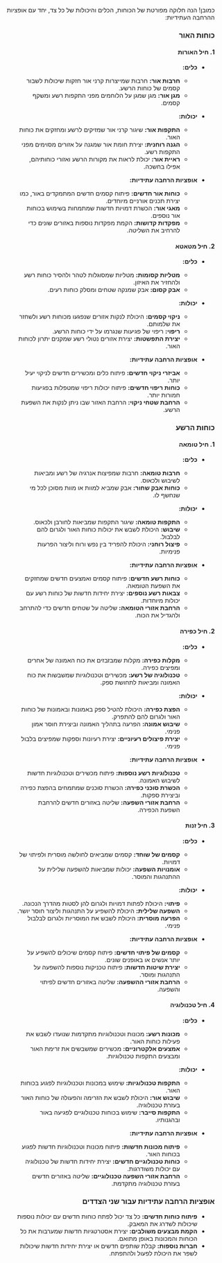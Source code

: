 <div dir="rtl">

כמובן! הנה חלוקה מפורטת של הכוחות, הכלים והיכולות של כל צד, יחד עם אופציות ההרחבה העתידיות:

### **כוחות האור**

#### **1. חיל האורות**

- **כלים:**
  - **חרבות אור:** חרבות שמייצרות קרני אור חזקות שיכולות לשבור קסמים של כוחות הרשע.
  - **מגן אור:** מגן שמגן על הלוחמים מפני התקפות רשע ומשקף קסמים.

- **יכולות:**
  - **התקפות אור:** שיגור קרני אור שמזיקים לרשע ומחזקים את כוחות האור.
  - **הגנה רוחנית:** יצירת חומת אור שמגנה על אזורים מסוימים מפני התקפות רשע.
  - **ראיית אור:** יכולת לראות את מקורות הרשע ואזורי כוחותיהם, אפילו בחשכה.

- **אופציות הרחבה עתידיות:**
  - **כוחות אור חדשים:** פיתוח קסמים חדשים המתמקדים באור, כמו יצירת תכנים אורניים מיוחדים.
  - **מאגי אור:** הכשרת דמויות חדשות שמתמחות בשימוש בכוחות אור נוספים.
  - **מפקדות קדושות:** הקמת מפקדות נוספות באזורים שונים כדי להרחיב את השליטה.

#### **2. חיל מטאטא**

- **כלים:**
  - **מטליות קסומות:** מטליות שמסוגלות לטהר ולהסיר כוחות רשע ולהחזיר את האיזון.
  - **אבק קסום:** אבק שמנקה שטחים ומסלק כוחות רעים.

- **יכולות:**
  - **ניקוי קסמים:** היכולת לנקות אזורים שנפגעו מכוחות רשע ולשחזר את שלמותם.
  - **ריפוי:** ריפוי של פגיעות שנגרמו על ידי כוחות הרשע.
  - **יצירת התפשטות:** יצירת אזורים נטולי רשע שמקנים יתרון לכוחות האור.

- **אופציות הרחבה עתידיות:**
  - **אביזרי ניקוי חדשים:** פיתוח כלים ומכשירים חדשים לניקוי יעיל יותר.
  - **כוחות ריפוי חדשים:** פיתוח יכולות ריפוי שמטפלות בפגיעות חמורות יותר.
  - **הרחבת שטחי ניקוי:** הרחבת האזור שבו ניתן לנקות את השפעת הרשע.

### **כוחות הרשע**

#### **1. חיל טומאה**

- **כלים:**
  - **חרבות טומאה:** חרבות שמפיצות אנרגיה של רשע ומביאות לשיבוש ולכאוס.
  - **כוחות אבק שחור:** אבק שמביא למוות או מוות מסוכן לכל מי שנחשף לו.

- **יכולות:**
  - **התקפות טומאה:** שיגור התקפות שמביאות לחורבן ולכאוס.
  - **שיבוש:** היכולת לשבש את יכולות כוחות האור ולגרום להם לבלבול.
  - **פיצול רוחני:** היכולת להפריד בין נפש ורוח וליצור הפרעות פנימיות.

- **אופציות הרחבה עתידיות:**
  - **כוחות רשע חדשים:** פיתוח קסמים ואמצעים חדשים שמחזקים את השפעת הטומאה.
  - **צבאות רשע נוספים:** יצירת יחידות חדשות של כוחות רשע עם יכולות מיוחדות.
  - **הרחבת אזורי הטומאה:** שליטה על שטחים חדשים כדי להתרחב ולהגדיל את הכוח.

#### **2. חיל כפירה**

- **כלים:**
  - **מקלות כפירה:** מקלות שמבזבזים את כוח האמונה של אחרים ומפיצים כפירה.
  - **טכנולוגיה של רשע:** מכשירים וטכנולוגיות שמשבשות את כוח האמונה ומביאות לתחושת ספק.

- **יכולות:**
  - **הפצת כפירה:** היכולת להטיל ספק באמונות ובאמונות של כוחות האור ולגרום להם להתפרק.
  - **שיבוש אמונה:** הפרעה בתהליך האמונה וביצירת חוסר אמון פנימי.
  - **יצירת פיצולים רעיוניים:** יצירת רעיונות וספקות שמפיצים בלבול פנימי.

- **אופציות הרחבה עתידיות:**
  - **טכנולוגיות רשע נוספות:** פיתוח מכשירים וטכנולוגיות חדשות לשיבוש האמונה.
  - **הכשרת סוכני כפירה:** הכשרת סוכנים שמתמחים בהפצת כפירה וביצירת ספקות.
  - **הרחבת אזורי השפעה:** שליטה באזורים חדשים להרחבת השפעת הכפירה.

#### **3. חיל זנות**

- **כלים:**
  - **קסמים של שוחד:** קסמים שמביאים לחולשה מוסרית ולפיתוי של דמויות.
  - **אומנויות השפעה:** יכולות שמביאות להשפעה שלילית על ההתנהגות והמוסר.

- **יכולות:**
  - **פיתוי:** היכולת לפתות דמויות ולגרום להן לסטות מהדרך הנכונה.
  - **השפעה שלילית:** היכולת להשפיע על התנהגות וליצור חוסר יושר.
  - **הפרעה מוסרית:** היכולת לשבש את המוסריות ולגרום לבלבול פנימי.

- **אופציות הרחבה עתידיות:**
  - **קסמים של פיתוי חדשים:** פיתוח קסמים שיכולים להשפיע על יותר אנשים או באופנים שונים.
  - **יצירת שיטות חדשות:** פיתוח טכניקות נוספות להשפעה על התנהגות ומוסר.
  - **הרחבת אזורי ההשפעה:** שליטה באזורים חדשים לפיתוי והשפעה.

#### **4. חיל טכנולוגיה**

- **כלים:**
  - **מכונות רשע:** מכונות וטכנולוגיות מתקדמות שנועדו לשבש את פעילות כוחות האור.
  - **אמצעים אלקטרוניים:** מכשירים שמשבשים את זרימת האור ומבצעים התקפות טכנולוגיות.

- **יכולות:**
  - **התקפות טכנולוגיות:** שימוש במכונות וטכנולוגיות לפגוע בכוחות האור.
  - **שיבוש אור:** היכולת לשבש את הזרימה והפעולה של כוחות האור בעזרת טכנולוגיה.
  - **התקפות סייבר:** שימוש בכוחות טכנולוגיים לפגיעה באור ובהגנותיו.

- **אופציות הרחבה עתידיות:**
  - **פיתוח מכונות חדשות:** פיתוח מכונות וטכנולוגיות חדשות לפגוע בכוחות האור.
  - **כוחות טכנולוגיים חדשים:** יצירת יחידות חדשות של טכנולוגיה עם יכולות משודרגות.
  - **הרחבת אזורי השפעה טכנולוגיים:** שליטה באזורים חדשים בעזרת טכנולוגיה מתקדמת.

### **אופציות הרחבה עתידיות עבור שני הצדדים**

- **פיתוח כוחות חדשים:** כל צד יכול לפתח כוחות חדשים עם יכולות נוספות שיכולות לשדרג את המאבק.
- **הקמת מבצעים משולבים:** יצירת אסטרטגיות חדשות שמערבות את כל הכוחות והמכונות באופן מתואם.
- **חברות נוספות:** קבלת שותפים חדשים או יצירת יחידות חדשות שיכולות לשפר את היכולת לפעול ולהתפתח.

